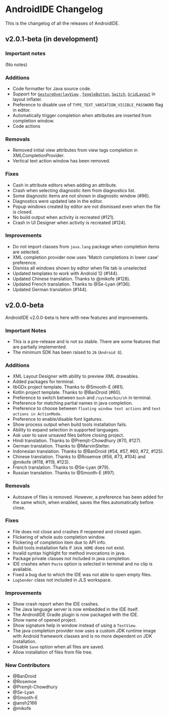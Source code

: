 # AndroidIDE Changelog

This is the changelog of all the releases of AndroidIDE.

## **v2.0.1-beta** (in development)

### Important notes
<!--Breaking changes and other important stuff here-->
(No notes)

### Additions
<!--New features-->
- Code formatter for Java source code.
- Support for
  [`GestureOverlayView`](https://developer.android.com/reference/android/gesture/GestureOverlayView)
  ,
  [`ToggleButton`](https://developer.android.com/reference/android/widget/ToggleButton),
  [`Switch`](https://developer.android.com/reference/android/widget/Switch),
  [`GridLayout`](https://developer.android.com/reference/android/widget/GridLayout) in layout
  inflater.
- Preference to disable use of `TYPE_TEXT_VARIATION_VISIBLE_PASSWORD` flag in editor.
- Automatically trigger completion when attributes are inserted from completion window.
- Code actions

### Removals
<!--Things that were removed-->
- Removed initial view attributes from view tags completion in XMLCompletionProvider.
- Vertical text action window has been removed.

### Fixes
<!--Bug fixes, etc-->
- Cash in attribute editors when adding an attribute.
- Crash when selecting diagnostic item from diagnostics list.
- Some diagnostic items are not shown in diagnostic window (#96).
- Diagnostics were updated late in the editor.
- Popup windows created by editor are not dismissed even when the file is closed.
- No build output when activity is recreated (#121).
- Crash in UI Designer when activity is recreated (#124).

### Improvements
<!--Things that were improved and worth mentioning-->
- Do not import classes from `java.lang` package when completion items are selected.
- XML completion provider now uses 'Match completions in lower case' preference.
- Dismiss all windows shown by editor when file tab is unselected
- Updated templates to work with Android 12 (#144).
- Updated Chinese translation. Thanks to @mikofe (#128).
- Updated French translation. Thanks to @Se-Lyan (#136).
- Updated German translation (#144).

## **v2.0.0-beta**
AndroidIDE v2.0.0-beta is here with new features and improvements.

### Important Notes
- This is a pre-release and is not so stable. There are some features that are partially
  implemented.
- The minimum SDK has been raised to `26` (`Android O`).

### Additions
- XML Layout Designer with ability to preview XML drawables.
- Added packages for terminal.
- libGDx project template. Thanks to @Smooth-E (#81).
- Kotlin project template. Thanks to @BanDroid (#60).
- Preference to switch between `bash` and `/system/bin/sh` in terminal.
- Preference for matching partial names in java completion.
- Preference to choose between `floating window text actions` and `text actions in ActionMode`.
- Preference to enable/disable font ligatures.
- Show process output when build tools installation fails.
- Ability to expand selection in supported languages.
- Ask user to save unsaved files before closing project.
- Hindi translation. Thanks to @Premjit-Chowdhury (#70, #127).
- German translation. Thanks to @MarvinStelter.
- Indonesian translation. Thanks to @BanDroid (#54, #57, #60, #72, #125).
- Chinese translation. Thanks to @Rosemoe (#56, #73, #104) and @mikofe (#118, #119, #123).
- French translation. Thanks to @Se-Lyan (#79).
- Russian translation. Thanks to @Smooth-E (#97).

### Removals
- Autosave of files is removed. However, a preference has been added for the same which, when
  enabled, saves the files automatically before close.

### Fixes
- File does not close and crashes if reopened and closed again.
- Flickering of whole auto completion window.
- Flickering of completion item due to API info.
- Build tools installation fails if `JAVA_HOME` does not exist.
- Invalid syntax highlight for method invocations in java.
- Package private classes not included in java completion.
- IDE crashes when `Paste` option is selected in terminal and no clip is available.
- Fixed a bug due to which the IDE was not able to open empty files.
- `LogSender` class not included in JLS workspace.

### Improvements
- Show crash report when the IDE crashes.
- The Java language server is now embedded in the IDE itself.
- The AndroidIDE Gradle plugin is now packaged with the IDE.
- Show name of opened project.
- Show signature help in window instead of using a `TextView`.
- The java completion provider now uses a custom JDK runtime image with Android framework classes
  and is no more dependent on JDK installation.
- Disable `Save` option when all files are saved.
- Allow installation of files from file tree.

### New Contributors
* @BanDroid
* @Rosemoe
* @Premjit-Chowdhury
* @Se-Lyan
* @Smooth-E
* @ansh2166
* @mikofe
